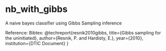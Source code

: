 nb_with_gibbs
=============

A naive bayes classifier using Gibbs Sampling inference

Reference:
Bibtex: @techreport{resnik2010gibbs,
  title={Gibbs sampling for the uninitiated},
  author={Resnik, P. and Hardisty, E.},
  year={2010},
  institution={DTIC Document}
}
